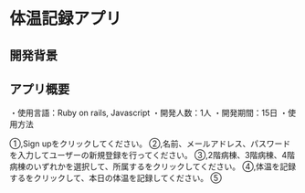 # 体温記録アプリ

## 開発背景







## アプリ概要
・使用言語：Ruby on rails, Javascript
・開発人数：1人
・開発期間：15日
・使用方法

①,Sign upをクリックしてください。
②,名前、メールアドレス、パスワードを入力してユーザーの新規登録を行ってください。
③,2階病棟、3階病棟、4階病棟のいずれかを選択して、所属するをクリックしてください。
④,体温を記録するをクリックして、本日の体温を記録してください。
⑤
